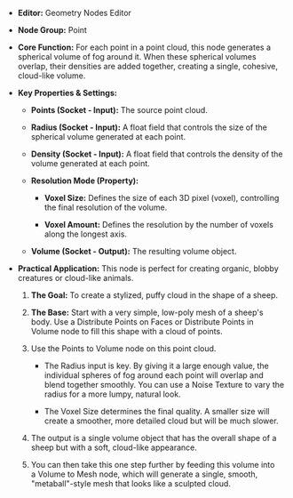 - **Editor:** Geometry Nodes Editor
    
- **Node Group:** Point
    
- **Core Function:** For each point in a point cloud, this node generates a spherical volume of fog around it. When these spherical volumes overlap, their densities are added together, creating a single, cohesive, cloud-like volume.
    
- **Key Properties & Settings:**
    
    - **Points (Socket - Input):** The source point cloud.
        
    - **Radius (Socket - Input):** A float field that controls the size of the spherical volume generated at each point.
        
    - **Density (Socket - Input):** A float field that controls the density of the volume generated at each point.
        
    - **Resolution Mode (Property):**
        
        - **Voxel Size:** Defines the size of each 3D pixel (voxel), controlling the final resolution of the volume.
            
        - **Voxel Amount:** Defines the resolution by the number of voxels along the longest axis.
            
    - **Volume (Socket - Output):** The resulting volume object.
        
- **Practical Application:** This node is perfect for creating organic, blobby creatures or cloud-like animals.
    
    1. **The Goal:** To create a stylized, puffy cloud in the shape of a sheep.
        
    2. **The Base:** Start with a very simple, low-poly mesh of a sheep's body. Use a Distribute Points on Faces or Distribute Points in Volume node to fill this shape with a cloud of points.
        
    3. Use the Points to Volume node on this point cloud.
        
        - The Radius input is key. By giving it a large enough value, the individual spheres of fog around each point will overlap and blend together smoothly. You can use a Noise Texture to vary the radius for a more lumpy, natural look.
            
        - The Voxel Size determines the final quality. A smaller size will create a smoother, more detailed cloud but will be much slower.
            
    4. The output is a single volume object that has the overall shape of a sheep but with a soft, cloud-like appearance.
        
    5. You can then take this one step further by feeding this volume into a Volume to Mesh node, which will generate a single, smooth, "metaball"-style mesh that looks like a sculpted cloud.